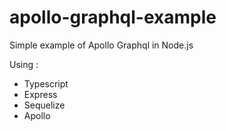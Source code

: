 # apollo-graphql-example
Simple example of Apollo Graphql in Node.js

Using :
- Typescript
- Express
- Sequelize
- Apollo